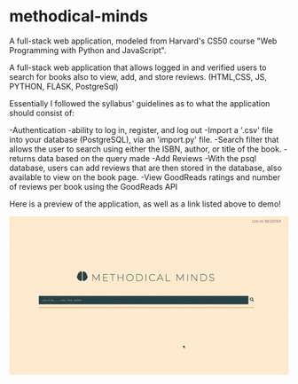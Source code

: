 # methodical-minds

A full-stack web application, modeled from Harvard's CS50 course "Web Programming with Python and JavaScript".

A full-stack web application that allows logged in and verified users to search for books also to view, add, and store reviews. (HTML,CSS, JS, PYTHON, FLASK, PostgreSql)

Essentially I followed the syllabus' guidelines as to what the application should consist of:

-Authentication
  -ability to log in, register, and log out
-Import a '.csv' file into your database (PostgreSQL), via an 'import.py' file.
-Search filter that allows the user to search using either the ISBN, author, or title of the book.
  -returns data based on the query made
-Add Reviews
-With the psql database, users can add reviews that are then stored in the database, also available to view on the book page.
-View GoodReads ratings and number of reviews per book using the GoodReads API

Here is a preview of the application, as well as a link listed above to demo!
  
  ![](methodical-minds.gif)
